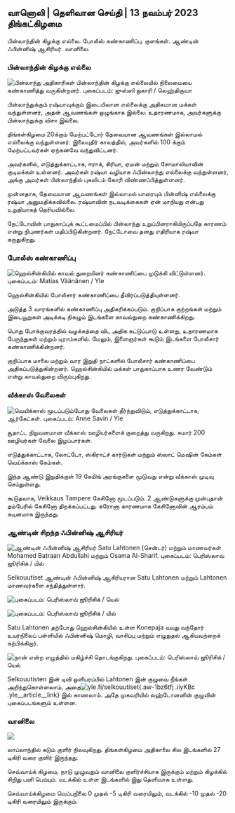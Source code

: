 ## வானொலி \| தெளிவான செய்தி \| 13 நவம்பர் 2023 திங்கட்கிழமை

பின்லாந்தின் கிழக்கு எல்லை. போலீஸ் கண்காணிப்பு. குளங்கள். ஆண்டின் ஃபின்னிஷ் ஆசிரியர். வானிலை.

### பின்லாந்தின் கிழக்கு எல்லை

![பின்லாந்து அதிகாரிகள் பின்லாந்தின் கிழக்கு எல்லையில் நிலைமையை கண்காணித்து வருகின்றனர். புகைப்படம்: ஜுஸ்ஸி நுகாரி / லெஹ்திகுவா](https://images.cdn.yle.fi/image/upload/c_crop,h_2880,w_5120,x_0,y_171/ar_1.77777777777777777,c_fill,h_face50,h_10q_auto:eco/f_auto/fl_lossy/v1699859472/39-11996406551cb5a3d93a)

பின்லாந்துக்கும் ரஷ்யாவுக்கும் இடையிலான எல்லைக்கு அதிகமான மக்கள் வந்துள்ளனர், அதன் ஆவணங்கள் ஒழுங்காக இல்லை. உதாரணமாக, அவர்களுக்கு பின்லாந்துக்கு விசா இல்லை.

திங்கள்கிழமை 20க்கும் மேற்பட்டோர் தேவையான ஆவணங்கள் இல்லாமல் எல்லைக்கு வந்துள்ளனர். இலையுதிர் காலத்தில், அவர்களில் 100 க்கும் மேற்பட்டவர்கள் ஏற்கனவே வந்துவிட்டனர்.

அவர்களில், எடுத்துக்காட்டாக, ஈராக், சிரியா, ஏமன் மற்றும் சோமாலியாவின் குடிமக்கள் உள்ளனர். அவர்கள் ரஷ்யா வழியாக ஃபின்லாந்து எல்லைக்கு வந்துள்ளனர், அங்கு அவர்கள் பின்லாந்தில் புகலிடம் கோரி விண்ணப்பித்துள்ளனர்.

முன்னதாக, தேவையான ஆவணங்கள் இல்லாமல் யாரையும் பின்னிஷ் எல்லைக்கு ரஷ்யா அனுமதிக்கவில்லை. ரஷ்யாவின் நடவடிக்கைகள் ஏன் மாறியது என்பது உறுதியாகத் தெரியவில்லை.

நேட்டோவின் பாதுகாப்புக் கூட்டமைப்பில் பின்லாந்து உறுப்பினராகியிருப்பதே காரணம் என்று நிபுணர்கள் மதிப்பிடுகின்றனர். நேட்டோவை தனது எதிரியாக ரஷ்யா கருதுகிறது.

### போலீஸ் கண்காணிப்பு

![ஹெல்சின்கியில் காவல் துறையினர் கண்காணிப்பை முடுக்கி விட்டுள்ளனர். புகைப்படம்: Matias Väänänen / Yle](https://images.cdn.yle.fi/image/upload/c_crop,h_2889,w_5148,x_0,y_107/ar_1.777777777777777,f_acefill,1077777777777,c_acefill,1000/q_auto:eco/f_auto/fl_lossy/v1697807957/39-11771286512a4e83c1e1)

ஹெல்சின்கியில் போலீசார் கண்காணிப்பை தீவிரப்படுத்தியுள்ளனர்.

அடுத்த 3 வாரங்களில் கண்காணிப்பு அதிகரிக்கப்படும். குறிப்பாக குற்றங்கள் மற்றும் இடையூறுகள் அடிக்கடி நிகழும் இடங்களை காவல்துறை கண்காணிக்கிறது.

பொது போக்குவரத்தில் வழக்கத்தை விட அதிக கட்டுப்பாடு உள்ளது, உதாரணமாக பேருந்துகள் மற்றும் டிராம்களில். மேலும், இளைஞர்கள் கூடும் இடங்களை போலீசார் கண்காணிக்கின்றனர்.

குறிப்பாக மாலை மற்றும் வார இறுதி நாட்களில் போலீசார் கண்காணிப்பை அதிகப்படுத்துகின்றனர். ஹெல்சின்கியில் மக்கள் பாதுகாப்பாக உணர வேண்டும் என்று காவல்துறை விரும்புகிறது.

### வீக்காஸ் வேலைகள்

![வெயிக்காஸ் மூடப்படும்போது வேலைகள் தீர்ந்துவிடும், எடுத்துக்காட்டாக, ஆர்கேட்கள். புகைப்படம்: Anne Savin / Yle](https://images.cdn.yle.fi/image/upload/c_crop,h_1928,w_3427,x_567,y_428/ar_1.777777777777777777,c_fill,g_1_faces.q_auto:eco/f_auto/fl_lossy/v1633956464/39-86542961643200866ed)

சூதாட்ட நிறுவனமான வீக்காஸ் ஊழியர்களைக் குறைத்து வருகிறது. சுமார் 200 ஊழியர்கள் வேலை இழப்பார்கள்.

எடுத்துக்காட்டாக, லோட்டோ, ஸ்கிராட்ச் கார்டுகள் மற்றும் ஸ்லாட் மெஷின் கேம்கள் வெய்க்காஸ் கேம்கள்.

இந்த ஆண்டு இறுதிக்குள் 19 கேமிங் அரங்குகளை மூடுவது என்று வீக்காஸ் முடிவு செய்துள்ளது.

கூடுதலாக, Veikkaus Tampere கேசினோ மூடப்படும். 2 ஆண்டுகளுக்கு முன்புதான் தம்பேரில் கேசினோ திறக்கப்பட்டது. கரோனா காரணமாக கேசினோவின் ஆரம்பம் கடினமாக இருந்தது.

### ஆண்டின் சிறந்த ஃபின்னிஷ் ஆசிரியர்

![ஆண்டின் ஃபின்னிஷ் ஆசிரியர் Satu Lahtonen (சென்டர்) மற்றும் மாணவர்கள் Mohamed Batraan Abdullahi மற்றும் Osama Al-Sharif. புகைப்படம்: பெரிஸ்லாவ் ஜூரிசிக் / யில்](https://images.cdn.yle.fi/image/upload/c_crop,h_2982,w_5300,x_0,y_0/ar_1.77777777777777777,c_fill,g_7777,c_fill,g_7777,c_fill,g_faces1_0d_10q_auto:eco/f_auto/fl_lossy/v1699438785/39-1197531654b5ee49bf1f)

Selkouutiset ஆண்டின் ஃபின்னிஷ் ஆசிரியரான Satu Lahtonen மற்றும் Lahtonen மாணவர்களை சந்தித்துள்ளார்.

![ புகைப்படம்: பெரிஸ்லாவ் ஜூரிசிக் / யெல்](https://images.cdn.yle.fi/image/upload/c_crop,h_3153,w_5603,x_0,y_0/ar_1.7777777777777777,c_fill,wr_76fill,g100/q_auto:eco/f_auto/fl_lossy/v1699438827/39-1197537654b5ee95baf1)

![ புகைப்படம்: பெரிஸ்லாவ் ஜூரிசிக் / யில்](https://images.cdn.yle.fi/image/upload/c_crop,h_3362,w_5987,x_0,y_0/ar_1.7777777777777777,c_fill,wr_700/q_auto:eco/f_auto/fl_lossy/v1699438816/39-1197536654b5ee899b41)

Satu Lahtonen தற்போது ஹெல்சின்கியில் உள்ள Konepaja வயது வந்தோர் உயர்நிலைப் பள்ளியில் ஃபின்னிஷ் மொழி, வாசிப்பு மற்றும் எழுதுதல் ஆகியவற்றைக் கற்பிக்கிறார்.

![நான் என்ற எழுத்தில் மகிழ்ச்சி தொடங்குகிறது. புகைப்படம்: பெரிஸ்லாவ் ஜூரிசிக் / யெல்](https://images.cdn.yle.fi/image/upload/c_crop,h_3362,w_5987,x_0,y_0/ar_1.77777777777777777,c_fill,g_7777,c_fill,g_7777,c_fill,g_faces1_0d_10q_auto:eco/f_auto/fl_lossy/v1699438816/39-1197535654b5ee7e3b58)

Selkouutisten இன் டிவி ஒளிபரப்பில் Lahtonen இன் குழுவை நீங்கள் அறிந்துகொள்ளலாம், அதை![yle.fi/selkouutiset](https://yle.fi/selkouutiset){.aw-1bz6tfj .iiyKBc .yle__article__link} இல் காணலாம். அதே முகவரியில் லஹ்டோனனின் குழுவின் புகைப்படங்களும் உள்ளன.

### வானிலை

![](https://images.cdn.yle.fi/image/upload/c_crop,h_1080,w_1919,x_0,y_0/ar_1.7777777777777777,c_fill,g_faces,h_675,w/p_120.f_auto/fl_lossy/v1699893163/39-119999365524f872df8f)

லாப்லாந்தில் கடும் குளிர் நிலவுகிறது. திங்கள்கிழமை அதிகாலை சில இடங்களில் 27 டிகிரி வரை குளிர் இருந்தது.

செவ்வாய்க் கிழமை, நாடு முழுவதும் வானிலை குளிர்ச்சியாக இருக்கும் மற்றும் கிழக்கில் சிறிது பனி பெய்யும். வடக்கில் உள்ள இடங்களில் இது தெளிவாக உள்ளது.

செவ்வாய்க்கிழமை வெப்பநிலை 0 முதல் -5 டிகிரி வரையிலும், வடக்கில் -10 முதல் -20 டிகிரி வரையிலும் இருக்கும்.